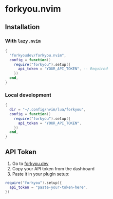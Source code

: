 # forkyou.nvim

## Installation

### With `lazy.nvim`

```lua
{
  "forkyoudev/forkyou.nvim",
  config = function()
    require("forkyou").setup({
      api_token = "YOUR_API_TOKEN", -- Required
    })
  end,
}
```

### Local development

```lua
{
  dir = "~/.config/nvim/lua/forkyou",
  config = function()
    require("forkyou").setup({
      api_token = "YOUR_API_TOKEN",
    })
  end,
}
```

## API Token

1. Go to [forkyou.dev](https://forkyou.dev)
2. Copy your API token from the dashboard
3. Paste it in your plugin setup:

```lua
require("forkyou").setup({
  api_token = "paste-your-token-here",
})
```
